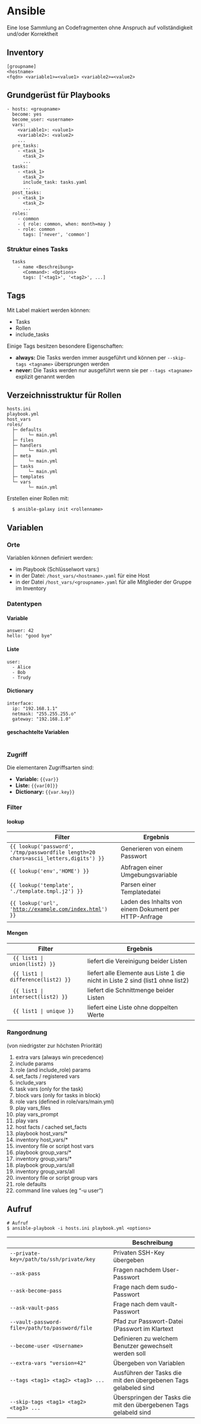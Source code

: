 # Ansible

Eine lose Sammlung an Codefragmenten ohne Anspruch auf vollständigkeit und/oder Korrektheit

## Inventory
```
[groupname]
<hostname>
<fqdn> <variable1>=<value1> <variable2>=<value2>
```

## Grundgerüst für Playbooks
```
- hosts: <groupname> 
  become: yes
  become_user: <username>
  vars:
    <variable1>: <value1>
    <variable2>: <value2>
    ...
  pre_tasks:
    - <task_1>
      <task_2>
      ...
  tasks:
    - <task_1>
      <task_2>
      include_task: tasks.yaml
      ...
  post_tasks:
    - <task_1>
      <task_2>
      ...
  roles:
    - common
    - { role: common, when: month=may }
    - role: common
      tags: ['never', 'common']
```

### Struktur eines Tasks
```
  tasks
    - name <Beschreibung>
      <Command>: <Options>
      tags: ['<tag1>', '<tag2>', ...]
```

## Tags
Mit Label makiert werden können:
* Tasks
* Rollen
* include_tasks

Einige Tags besitzen besondere Eigenschaften:
* **always:** Die Tasks werden immer ausgeführt und können per <code>--skip-tags \<tagname></code> übersprungen werden
* **never:** Die Tasks werden nur ausgeführt wenn sie per <code>--tags \<tagname></code> explizit genannt werden

## Verzeichnisstruktur für Rollen
```
hosts.ini
playbook.yml
host_vars
roles/
  ├─ defaults
  │     └─ main.yml
  ├─ files  
  ├─ handlers
  │     └─ main.yml
  ├─ meta
  │     └─ main.yml
  ├─ tasks
  │     └─ main.yml
  ├─ templates
  └─ vars
        └─ main.yml
```

Erstellen einer Rollen mit: 
```
  $ ansible-galaxy init <rollenname>
```

## Variablen
### Orte
Variablen können definiert werden:
  * im Playbook (Schlüsselwort vars:)
  * in der Datei: ``/host_vars/<hostname>.yaml`` für eine Host
  * in der Datei  ``/host_vars/<groupname>.yaml`` für alle Mitglieder der Gruppe <groupname> im Inventory

### Datentypen
#### Variable
```
answer: 42
hello: "good bye"
```

#### Liste
```
user:
  - Alice
  - Bob
  - Trudy
```

#### Dictionary  
```
interface:
  ip: "192.168.1.1"
  netmask: "255.255.255.o"
  gateway: "192.168.1.0"
```

#### geschachtelte Variablen
```

```


### Zugriff
Die elementaren Zugriffsarten sind:
  * **Variable:** <code>{{var}}</code>
  * **Liste:** <code>{{var[0]}}</code>
  * **Dictionary:** <code>{{var.key}}</code>
  
### Filter
#### **lookup**
| Filter | Ergebnis |
| --- | --- |
|<code>{{ lookup('password', '/tmp/passwordfile length=20 chars=ascii_letters,digits') }}</code>| Generieren von einem Passwort |
|<code>{{ lookup('env','HOME') }}</code>| Abfragen einer Umgebungsvariable |
|<code>{{ lookup('template', './template.tmpl.j2') }}</code>| Parsen einer Templatedatei |
|<code>{{ lookup('url', 'http://example.com/index.html') }}</code>| Laden des Inhalts von einem Dokument per HTTP-Anfrage |


#### **Mengen**
| Filter | Ergebnis |
| --- | ---
| <code> {{ list1 \| union(list2) }} </code> | liefert die Vereinigung beider Listen |
| <code> {{ list1 \| difference(list2) }}  </code> | liefert alle Elemente aus Liste 1 die nicht in Liste 2 sind (list1 ohne list2) |
| <code> {{ list1 \| intersect(list2) }}  </code> | liefert die Schnittmenge beider Listen |
| <code> {{ list1 \| unique }} </code> | liefert eine Liste ohne doppelten Werte |

### Rangordnung
(von niedrigster zur höchsten Priorität) 

1. extra vars (always win precedence)
2. include params
3. role (and include_role) params
4. set_facts / registered vars
5. include_vars
6. task vars (only for the task)
7. block vars (only for tasks in block)
8. role vars (defined in role/vars/main.yml)
9. play vars_files
10. play vars_prompt
11. play vars
12. host facts / cached set_facts
13. playbook host_vars/*
14. inventory host_vars/*
15. inventory file or script host vars
16. playbook group_vars/*
17. inventory group_vars/*
18. playbook group_vars/all
19. inventory group_vars/all
20. inventory file or script group vars
21. role defaults
22. command line values (eg “-u user”)


## Aufruf
```
# Aufruf
$ ansible-playbook -i hosts.ini playbook.yml <options>
```
| <Option> | Beschreibung
| --- | ---
| ``--private-key=/path/to/ssh/private/key`` | Privaten SSH-Key übergeben |
| ``--ask-pass`` | Fragen nachdem User-Passwort
| ``--ask-become-pass`` | Frage nach dem sudo-Passwort |
| ``--ask-vault-pass`` | Frage nach dem vault-Passwort |
| ``--vault-password-file=/path/to/password/file`` | Pfad zur Passwort-Datei (Passwort im Klartext | 
| ``--become-user <Username>`` | Definieren zu welchem Benutzer gewechselt werden soll |
| ``--extra-vars "version=42"`` | Übergeben von Variablen |
| ``--tags <tag1> <tag2> <tag3> ... `` | Ausführen der Tasks die mit den übergebenen Tags gelabeled sind |
| ``--skip-tags <tag1> <tag2> <tag3> ... `` | Überspringen der Tasks die mit den übergebenen Tags gelabeld sind |
